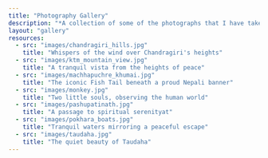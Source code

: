 ```yaml
---
title: "Photography Gallery"
description: "*A collection of some of the photographs that I have taken over the years.*"
layout: "gallery"
resources:
  - src: "images/chandragiri_hills.jpg"
    title: "Whispers of the wind over Chandragiri's heights"
  - src: "images/ktm_mountain_view.jpg"
    title: "A tranquil vista from the heights of peace"
  - src: "images/machhapuchre_khumai.jpg"
    title: "The iconic Fish Tail beneath a proud Nepali banner"
  - src: "images/monkey.jpg"
    title: "Two little souls, observing the human world"
  - src: "images/pashupatinath.jpg"
    title: "A passage to spiritual serenityat"
  - src: "images/pokhara_boats.jpg"
    title: "Tranquil waters mirroring a peaceful escape"
  - src: "images/taudaha.jpg"
    title: "The quiet beauty of Taudaha"
---
```

